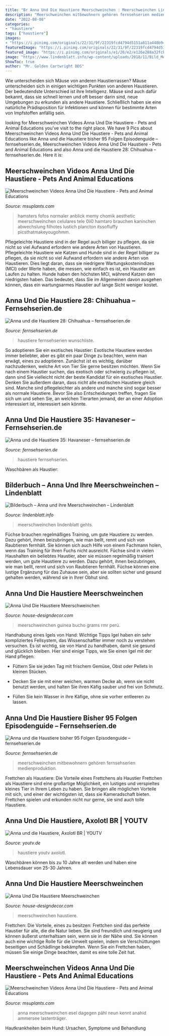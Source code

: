 ```yaml
---
title: "Br Anna Und Die Haustiere Meerschweinchen : Meerschweinchen Lindenblatt Gehts"
description: "Meerschweinchen mitbewohnern gehören fernsehserien medienproduktion"
date: "2022-08-08"
categories:
- "haustiere"
tags: ["haustiere"]
images:
- "https://i.pinimg.com/originals/22/31/9f/22319fcd4794d5151a811a440b945fc4.jpg"
featuredImage: "https://i.pinimg.com/originals/22/31/9f/22319fcd4794d5151a811a440b945fc4.jpg"
featured_image: "https://i.pinimg.com/originals/e1/26/e2/e126e288a32fcbad08a66a8e41cd51e9.jpg"
image: "https://www.lindenblatt.info/wp-content/uploads/2018/11/Bild_Meerschwein_4.jpg"
ShowToc: true
author: "Mr. Golden Cartwright DDS"
---
```



Wie unterscheiden sich Mäuse von anderen Haustierrassen?
Mäuse unterscheiden sich in einigen wichtigen Punkten von anderen Haustieren. Der bedeutendste Unterschied ist ihre Intelligenz. Mäuse sind auch dafür bekannt, dass sie schnell lernen und oft besser darin sind, neue Umgebungen zu erkunden als andere Haustiere. Schließlich haben sie eine natürliche Prädisposition für Infektionen und können für bestimmte Arten von Impfstoffen anfällig sein.

	

		
looking for Meerschweinchen Videos Anna Und Die Haustiere - Pets and Animal Educations you've visit to the right place. We have 9 Pics about Meerschweinchen Videos Anna Und Die Haustiere - Pets and Animal Educations like Anna und die Haustiere bisher 95 Folgen Episodenguide – fernsehserien.de, Meerschweinchen Videos Anna Und Die Haustiere - Pets and Animal Educations and also Anna und die Haustiere 28: Chihuahua – fernsehserien.de. Here it is:
		
    
## Meerschweinchen Videos Anna Und Die Haustiere - Pets And Animal Educations

<img loading=lazy src="https://i.pinimg.com/originals/22/31/9f/22319fcd4794d5151a811a440b945fc4.jpg" onerror="this.onerror=null;this.src='https://tse2.mm.bing.net/th?id=OIP.i2bE7ePbRTlL4q8zGNVaKQHaEZ&amp;pid=15.1';" alt="Meerschweinchen Videos Anna Und Die Haustiere - Pets and Animal Educations">

_Source: msuplants.com_

>hamsters fofos normaler anblick memy chomik aesthetic meerschweinchen celulares tele 0ii0 hamtaro brauchen kaninchen abwechslung filhotes lustich plancton itssofluffy picsthatmakeyougohmm. 

	

Pflegeleichte Haustiere sind in der Regel auch billiger zu pflegen, da sie nicht so viel Aufwand erfordern wie andere Arten von Haustieren.
Pflegeleichte Haustiere wie Katzen und Hunde sind in der Regel billiger zu pflegen, da sie nicht so viel Aufwand erfordern wie andere Arten von Haustieren. Dies liegt daran, dass sie niedrigere Wartungskostenindizes (MCI) oder Werte haben, die messen, wie einfach es ist, ein Haustier am Laufen zu halten. Hunde haben den höchsten MCI, während Katzen den niedrigsten haben. Das bedeutet, dass Sie im Allgemeinen davon ausgehen können, dass ein wartungsarmes Haustier auf lange Sicht weniger kostet.

    
## Anna Und Die Haustiere 28: Chihuahua – Fernsehserien.de

<img loading=lazy src="https://bilder.fernsehserien.de/epg/789/789e422fe762c0240dda64c6ccb90810d5b6a12b_b.jpg" onerror="this.onerror=null;this.src='https://tse4.mm.bing.net/th?id=OIP.QfshZBowX2bGywP-yG4RnAHaLG&amp;pid=15.1';" alt="Anna und die Haustiere 28: Chihuahua – fernsehserien.de">

_Source: fernsehserien.de_

>haustiere fernsehserien wunschliste. 

	

So adoptieren Sie ein exotisches Haustier:
Exotische Haustiere werden immer beliebter, aber es gibt ein paar Dinge zu beachten, wenn man erwägt, eines zu adoptieren. Zunächst ist es wichtig, darüber nachzudenken, welche Art von Tier Sie gerne besitzen möchten. Wenn Sie nach einem Haustier suchen, das exotisch oder schwierig zu pflegen ist, dann sind Sie vielleicht nicht der beste Kandidat für ein exotisches Haustier. Denken Sie außerdem daran, dass nicht alle exotischen Haustiere gleich sind. Manche sind pflegeleichter als andere und manche sind sogar besser als normale Haustiere. Bevor Sie also Entscheidungen treffen, fragen Sie sich um und sehen Sie, an welchen Tierarten jemand, der an einer Adoption interessiert ist, interessiert sein könnte.

    
## Anna Und Die Haustiere 35: Havaneser – Fernsehserien.de

<img loading=lazy src="https://bilder.fernsehserien.de/epg/7e6/7e639c094944ca830d67d6964e6e42023cf1e6d9_b.jpg" onerror="this.onerror=null;this.src='https://tse2.mm.bing.net/th?id=OIP.GgupgnrsUg4Ieq48MLUkCwHaLH&amp;pid=15.1';" alt="Anna und die Haustiere 35: Havaneser – fernsehserien.de">

_Source: fernsehserien.de_

>haustiere fernsehserien. 

	

Waschbären als Haustier:

    
## Bilderbuch – Anna Und Ihre Meerschweinchen – Lindenblatt

<img loading=lazy src="https://www.lindenblatt.info/wp-content/uploads/2018/11/Bild_Meerschwein_4.jpg" onerror="this.onerror=null;this.src='https://tse2.mm.bing.net/th?id=OIP.JtMX5bZ0P-_LkfWYbN6tOAHaDt&amp;pid=15.1';" alt="Bilderbuch – Anna und ihre Meerschweinchen – Lindenblatt">

_Source: lindenblatt.info_

>meerschweinchen lindenblatt gehts. 

	

Füchse brauchen regelmäßiges Training, um gute Haustiere zu werden. Dazu gehört, ihnen beizubringen, wie man bellt, rennt und sich von Raubtieren fernhält. Sie können sich auch Hilfe von einem Fachmann holen, wenn das Training für Ihren Fuchs nicht ausreicht.
Füchse sind in vielen Haushalten ein beliebtes Haustier, aber sie müssen regelmäßig trainiert werden, um gute Haustiere zu werden. Dazu gehört, ihnen beizubringen, wie man bellt, rennt und sich von Raubtieren fernhält. Füchse können eine lustige Ergänzung für das Zuhause sein, aber sie sollten sicher und gesund gehalten werden, während sie in Ihrer Obhut sind.

    
## Anna Und Die Haustiere Meerschweinchen

<img loading=lazy src="https://i.pinimg.com/originals/e1/26/e2/e126e288a32fcbad08a66a8e41cd51e9.jpg" onerror="this.onerror=null;this.src='https://tse4.mm.bing.net/th?id=OIP.nYWc4uvQeEJUJqnjSf-13wHaFj&amp;pid=15.1';" alt="Anna Und Die Haustiere Meerschweinchen">

_Source: house-designdecor.com_

>meerschweinchen guinea bucho grams rmr perú. 

	

Handhabung eines Igels von Hand: Wichtige Tipps
Igel haben ein sehr kompliziertes Fellsystem, das Wissenschaftler immer noch zu verstehen versuchen. Es ist wichtig, sie von Hand zu handhaben, damit sie gesund und glücklich bleiben. Hier sind einige Tipps, wie Sie einen Igel mit der Hand pflegen:
- Füttern Sie sie jeden Tag mit frischem Gemüse, Obst oder Pellets in kleinen Stücken.

- Decken Sie sie mit einer weichen, warmen Decke ab, wenn sie nicht benutzt werden, und halten Sie ihren Käfig sauber und frei von Schmutz.

- Füllen Sie kein Wasser in ihre Käfige, ohne sie vorher entleeren zu lassen.

    
## Anna Und Die Haustiere Bisher 95 Folgen Episodenguide – Fernsehserien.de

<img loading=lazy src="https://bilder.fernsehserien.de/epg/epg-archiv/2021/04/08/d219ef2e0b9a32e15784687a883a683085569543_b-w-970.jpg.jpg" onerror="this.onerror=null;this.src='https://tse3.mm.bing.net/th?id=OIP.gt9TW4ADpN6KJz3MjYU-IwHaE7&amp;pid=15.1';" alt="Anna und die Haustiere bisher 95 Folgen Episodenguide – fernsehserien.de">

_Source: fernsehserien.de_

>meerschweinchen mitbewohnern gehören fernsehserien medienproduktion. 

	

Frettchen als Haustiere: Die Vorteile eines Frettchens als Haustier
Frettchen als Haustiere sind eine großartige Möglichkeit, ein lustiges und verspieltes kleines Tier in Ihrem Leben zu haben. Sie bringen alle möglichen Vorteile mit sich, und einer der wichtigsten ist, dass sie Kameradschaft bieten. Frettchen spielen und erkunden nicht nur gerne, sie sind auch tolle Haustiere.

    
## Anna Und Die Haustiere, Axolotl BR | YOUTV

<img loading=lazy src="https://image.youtv.de/tv-bilder/normal/medium/2629389.jpg" onerror="this.onerror=null;this.src='https://tse3.mm.bing.net/th?id=OIP.CfhA5E-KX5Jg8T04KKYt8AHaEK&amp;pid=15.1';" alt="Anna und die Haustiere, Axolotl BR | YOUTV">

_Source: youtv.de_

>haustiere youtv axolotl. 

	

Waschbären können bis zu 10 Jahre alt werden und haben eine Lebensdauer von 25-30 Jahren.

    
## Anna Und Die Haustiere Meerschweinchen

<img loading=lazy src="https://i.pinimg.com/originals/ea/ba/09/eaba0984376b4420b4a6b276f4db4ec3.jpg" onerror="this.onerror=null;this.src='https://tse1.mm.bing.net/th?id=OIP.J3IUD0gwK1vjs5nqJlk1UQHaFj&amp;pid=15.1';" alt="Anna Und Die Haustiere Meerschweinchen">

_Source: house-designdecor.com_

>meerschweinchen haustiere. 

	

Frettchen: Die Vorteile, eines zu besitzen:
Frettchen sind das perfekte Haustier für alle, die die Natur lieben. Sie sind freundlich und neugierig und können äußerst unterhaltsam sein, wenn sie in der Nähe sind. Sie können auch eine wichtige Rolle für die Umwelt spielen, indem sie Verschüttungen beseitigen und Schädlinge bekämpfen. Wenn Sie ein Frettchen haben, müssen Sie einige Dinge beachten, damit es eine tolle Zeit hat.

    
## Meerschweinchen Videos Anna Und Die Haustiere - Pets And Animal Educations

<img loading=lazy src="https://i.pinimg.com/originals/e7/f8/ac/e7f8ac32ad492eff9bc013f1c5c685a6.jpg" onerror="this.onerror=null;this.src='https://tse2.mm.bing.net/th?id=OIP.66f-tnLRn7lOVOFCVeb60gHaEK&amp;pid=15.1';" alt="Meerschweinchen Videos Anna Und Die Haustiere - Pets and Animal Educations">

_Source: msuplants.com_

>anna meerschweinchen esel dagegen pähl neun kennt anahid ammersee lastenträger. 

	

Hautkrankheiten beim Hund: Ursachen, Symptome und Behandlung

